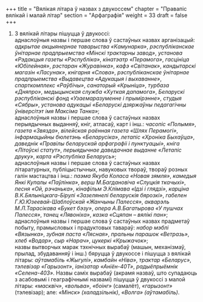 +++
title = "Вялікая літара ў назвах з двукоссем"
chapter = "Правапic вялiкай i малай лiтар"
section = "Арфаграфія"
weight = 33
draft = false
+++

1. З вялікай літары пішуцца ў двукоссі:
<br>аднаслоўныя назвы і першае слова ў састаўных назвах арганізацый: _адкрытае акцыянернае таварыства «Камунарка»_, _рэспубліканскае ўнітарнае прадпрыемства «Мінскі трактарны завод»_, _установа «Рэдакцыя газеты «Рэспубліка»_, _кінатэатр «Перамога»_, _гасцініца «Юбілейная»_, _рэстаран «Журавінка»_, _кафэ «Світанак»_, _кандытарскі магазін «Ласунак»_, _кнігарня «Слова»_, _рэспубліканскае ўнітарнае прадпрыемства «Выдавецтва «Адукацыя і выхаванне»_, _спарткомплекс «Раўбічы»_, _санаторый «Крыніца»_, _турбаза «Дняпро»_, _медыцынская служба «Хуткая дапамога»_, _Беларускі рэспубліканскі фонд «Узаемаразуменне і прымірэнне»_, _студыя «Сябры»_, _установа адукацыі «Беларускі дзяржаўны педагагічны ўніверсітэт імя Максіма Танка»_;
<br>аднаслоўныя назвы і першае слова ў састаўных назвах перыядычных выданняў, кніг, атласаў, карт і інш.: _часопіс «Полымя»_, _газета «Звязда»_, _вілейская раённая газета «Шлях Перамогі»_, _інфармацыйны бюлетэнь «Беларусіка»_, _летапіс «Хроніка Быхаўца»_, _даведнік «Правілы беларускай арфаграфіі і пунктуацыі»_, _кніга «Літоўскі статут»_, _перыядычнае даведачнае выданне «Летапіс друку»_, _карта «Рэспубліка Беларусь»_;
<br>аднаслоўныя назвы і першае слова ў састаўных назвах літаратурных, публіцыстычных, навуковых твораў, твораў розных галін мастацтва і інш.: _паэма Якуба Коласа «Новая зямля»_, _камедыя Янкі Купалы «Паўлінка»_, _верш М.Багдановіча «Слуцкія ткачыхі»_, _песня «Ой, рэчанька»_, _кінафільм Э.Клімава «Ідзі і глядзі»_, _карціна В.К.Бялыніцкага-Бірулі «Зазелянелі беларускія бярозкі»_, _габелен Г.Ю.Юзеевай-Шаблоўскай «Жанчыны Палесся»_, _акварэль М.Л.Тарасікава «Букет бэзу»_, _опера А.В.Багатырова «У пушчах Палесся»_, _танец «Лявоніха»_, _казка «Сцяпан – вялікі пан»_;
<br>аднаслоўныя назвы і першае слова ў састаўных назвах прадметаў побыту, прамысловых і прадуктовых тавараў: _набор мэблі «Вязынка»_, _зубная паста «Лясная»_, _пральны парашок «Ветразь»_, _хлеб «Водар»_, _сыр «Нарач»_, _цукеркі «Крыжачок»_;
<br>назвы вытворчых марак тэхнічных вырабаў (машын, механізмаў, прылад, збудаванняў і інш.) бяруцца ў двукоссе і пішуцца з вялікай літары: _аўтамабіль «Жыгулі»_, _камбайн «Ніва»_, _трактар «Беларус»_, _тэлевізар «Гарызонт»_, _іанізатар «Аніён-40Т»_, _радыёпрыёмнік «Селена-403»_. Назвы саміх вырабаў (акрамя назваў, што супадаюць з асабовымі і геаграфічнымі назвамі) пішуцца ў двукоссі з малой літары: _«масквіч»_, _«вольва»_, _«боінг»_ (самалёт), _«гарызонт»_ (тэлевізар); але: _«Мінск» (халадзільнік)_, _«Волга» (аўтамабіль)_.

